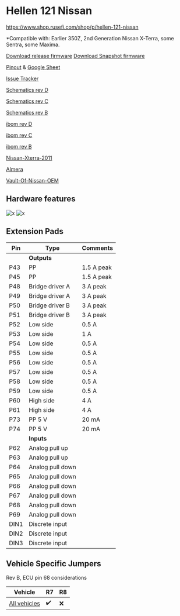 # Hellen 121 Nissan

https://www.shop.rusefi.com/shop/p/hellen-121-nissan

*Compatible with: Earlier 350Z, 2nd Generation Nissan X-Terra, some Sentra, some Maxima.

[Download release firmware](https://github.com/rusefi/rusefi/releases/latest/download/rusefi_bundle_hellen121nissan.zip)
[Download Snapshot firmware](https://rusefi.com/build_server/rusefi_bundle_hellen121nissan.zip)

[Pinout](https://rusefi.com/docs/pinouts/hellen/hellen121nissan/) & [Google Sheet](https://docs.google.com/spreadsheets/d/1mhGITGrEsXB65xr1dcxLFLKIrD0TVu754hoxm6RZHCA)

[Issue Tracker](https://github.com/rusefi/hellen121nissan-issues/issues)

[Schematics rev D](Hardware/Hellen/hellen121nissan-d-schematic.pdf)

[Schematics rev С](Hardware/Hellen/hellen121nissan-c-schematic.pdf)

[Schematics rev B](Hardware/Hellen/hellen121nissan-b-schematic.pdf)

[ibom rev D](https://rusefi.com/docs/ibom/hellen121nissan-d-ibom.html)

[ibom rev С](https://rusefi.com/docs/ibom/hellen121nissan-c-ibom.html)

[ibom rev B](https://rusefi.com/docs/ibom/hellen121nissan-b-ibom.html)

[Nissan-Xterra-2011](Nissan-Xterra-2011)

[Almera](OEM-Docs/Nissan/Almera-N16-ECU.pdf)

[Vault-Of-Nissan-OEM](Vault-Of-Nissan-OEM)

## Hardware features

![x](Hardware/Hellen/hellen121nissan-rev-D-with-connector.jpg)
![x](Hardware/Hellen/hellen121nissan-rev-B-with-connector.jpg)

## Extension Pads

| Pin | Type | Comments |
|---|---|---|
||**Outputs**||
| P43 | PP | 1.5 A peak |
| P45 | PP | 1.5 A peak |
| P48 | Bridge driver A | 3 A peak |
| P49 | Bridge driver A | 3 A peak |
| P50 | Bridge driver B | 3 A peak |
| P51 | Bridge driver B | 3 A peak |
| P52 | Low side | 0.5 A |
| P53 | Low side | 1 A |
| P54 | Low side | 0.5 A |
| P55 | Low side | 0.5 A |
| P56 | Low side | 0.5 A |
| P57 | Low side | 0.5 A |
| P58 | Low side | 0.5 A |
| P59 | Low side | 0.5 A |
| P60 | High side | 4 A |
| P61 | High side | 4 A |
| P73 | PP 5 V | 20 mA |
| P74 | PP 5 V | 20 mA |
|   | **Inputs** |   |
| P62 | Analog pull up | |
| P63 | Analog pull up | |
| P64 | Analog pull down | |
| P65 | Analog pull down | |
| P66 | Analog pull down | |
| P67 | Analog pull down | |
| P68 | Analog pull down | |
| P69 | Analog pull down | |
| DIN1 | Discrete input  | |
| DIN2 | Discrete input  | |
| DIN3 | Discrete input  | |

## Vehicle Specific Jumpers

Rev B, ECU pin 68 considerations

| Vehicle | R7 | R8 |
| --- | --- | --- |
| [All vehicles](https://github.com/rusefi/hellen121nissan-issues/issues/3) | ✔️ | ❌ |

